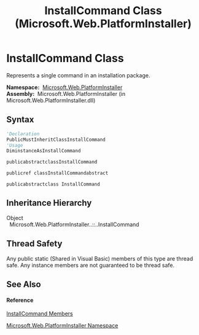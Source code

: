﻿---
title: InstallCommand Class (Microsoft.Web.PlatformInstaller)
TOCTitle: InstallCommand Class
ms:assetid: T:Microsoft.Web.PlatformInstaller.InstallCommand
ms:mtpsurl: https://msdn.microsoft.com/en-us/library/microsoft.web.platforminstaller.installcommand(v=VS.90)
ms:contentKeyID: 22049527
ms.date: 05/02/2012
mtps_version: v=VS.90
f1_keywords:
- Microsoft.Web.PlatformInstaller.InstallCommand
dev_langs:
- CSharp
- JScript
- VB
- c++
api_location:
- Microsoft.Web.PlatformInstaller.dll
api_name:
- Microsoft.Web.PlatformInstaller.InstallCommand
api_type:
- Managed
topic_type:
- apiref
- kbSyntax
product_family_name: VS
ROBOTS: INDEX,FOLLOW
---

# InstallCommand Class

Represents a single command in an installation package.

**Namespace:**  [Microsoft.Web.PlatformInstaller](microsoft-web-platforminstaller-namespace.md)  
**Assembly:**  Microsoft.Web.PlatformInstaller (in Microsoft.Web.PlatformInstaller.dll)

## Syntax

``` vb
'Declaration
PublicMustInheritClassInstallCommand
'Usage
DiminstanceAsInstallCommand
```

``` csharp
publicabstractclassInstallCommand
```

``` c++
publicref classInstallCommandabstract
```

``` jscript
publicabstractclass InstallCommand
```

## Inheritance Hierarchy

Object  
  Microsoft.Web.PlatformInstaller..::..InstallCommand  

## Thread Safety

Any public static (Shared in Visual Basic) members of this type are thread safe. Any instance members are not guaranteed to be thread safe.

## See Also

#### Reference

[InstallCommand Members](installcommand-members-microsoft-web-platforminstaller.md)

[Microsoft.Web.PlatformInstaller Namespace](microsoft-web-platforminstaller-namespace.md)

